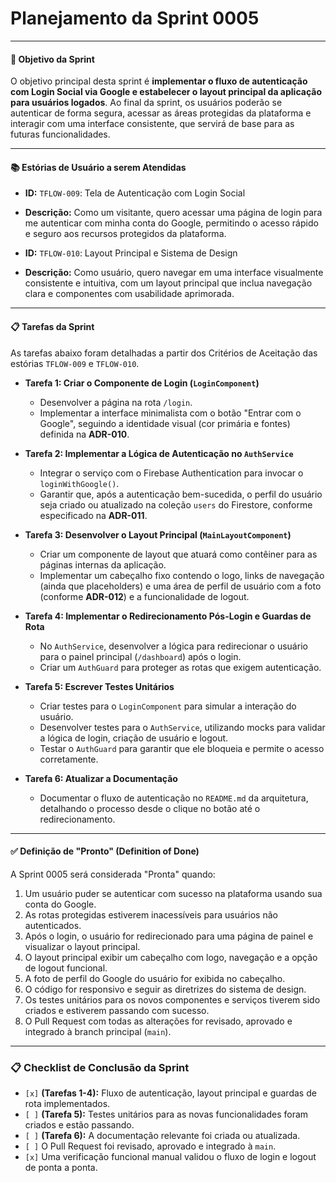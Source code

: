 # Planejamento da Sprint 0005

---

#### **🎯 Objetivo da Sprint**

O objetivo principal desta sprint é **implementar o fluxo de autenticação com Login Social via Google e estabelecer o layout principal da aplicação para usuários logados**. Ao final da sprint, os usuários poderão se autenticar de forma segura, acessar as áreas protegidas da plataforma e interagir com uma interface consistente, que servirá de base para as futuras funcionalidades.

---

#### **📚 Estórias de Usuário a serem Atendidas**

* **ID:** `TFLOW-009`: Tela de Autenticação com Login Social
* **Descrição:** Como um visitante, quero acessar uma página de login para me autenticar com minha conta do Google, permitindo o acesso rápido e seguro aos recursos protegidos da plataforma.

* **ID:** `TFLOW-010`: Layout Principal e Sistema de Design
* **Descrição:** Como usuário, quero navegar em uma interface visualmente consistente e intuitiva, com um layout principal que inclua navegação clara e componentes com usabilidade aprimorada.

---

#### **📋 Tarefas da Sprint**

As tarefas abaixo foram detalhadas a partir dos Critérios de Aceitação das estórias `TFLOW-009` e `TFLOW-010`.

* **Tarefa 1: Criar o Componente de Login (`LoginComponent`)**
  * Desenvolver a página na rota `/login`.
  * Implementar a interface minimalista com o botão "Entrar com o Google", seguindo a identidade visual (cor primária e fontes) definida na **ADR-010**.

* **Tarefa 2: Implementar a Lógica de Autenticação no `AuthService`**
  * Integrar o serviço com o Firebase Authentication para invocar o `loginWithGoogle()`.
  * Garantir que, após a autenticação bem-sucedida, o perfil do usuário seja criado ou atualizado na coleção `users` do Firestore, conforme especificado na **ADR-011**.

* **Tarefa 3: Desenvolver o Layout Principal (`MainLayoutComponent`)**
  * Criar um componente de layout que atuará como contêiner para as páginas internas da aplicação.
  * Implementar um cabeçalho fixo contendo o logo, links de navegação (ainda que placeholders) e uma área de perfil de usuário com a foto (conforme **ADR-012**) e a funcionalidade de logout.

* **Tarefa 4: Implementar o Redirecionamento Pós-Login e Guardas de Rota**
  * No `AuthService`, desenvolver a lógica para redirecionar o usuário para o painel principal (`/dashboard`) após o login.
  * Criar um `AuthGuard` para proteger as rotas que exigem autenticação.

* **Tarefa 5: Escrever Testes Unitários**
  * Criar testes para o `LoginComponent` para simular a interação do usuário.
  * Desenvolver testes para o `AuthService`, utilizando mocks para validar a lógica de login, criação de usuário e logout.
  * Testar o `AuthGuard` para garantir que ele bloqueia e permite o acesso corretamente.

* **Tarefa 6: Atualizar a Documentação**
  * Documentar o fluxo de autenticação no `README.md` da arquitetura, detalhando o processo desde o clique no botão até o redirecionamento.

---

#### **✅ Definição de "Pronto" (Definition of Done)**

A Sprint 0005 será considerada "Pronta" quando:
1.  Um usuário puder se autenticar com sucesso na plataforma usando sua conta do Google.
2.  As rotas protegidas estiverem inacessíveis para usuários não autenticados.
3.  Após o login, o usuário for redirecionado para uma página de painel e visualizar o layout principal.
4.  O layout principal exibir um cabeçalho com logo, navegação e a opção de logout funcional.
5.  A foto de perfil do Google do usuário for exibida no cabeçalho.
6.  O código for responsivo e seguir as diretrizes do sistema de design.
7.  Os testes unitários para os novos componentes e serviços tiverem sido criados e estiverem passando com sucesso.
8.  O Pull Request com todas as alterações for revisado, aprovado e integrado à branch principal (`main`).

---

### **📋 Checklist de Conclusão da Sprint**

* `[x]` **(Tarefas 1-4):** Fluxo de autenticação, layout principal e guardas de rota implementados.
* `[ ]` **(Tarefa 5):** Testes unitários para as novas funcionalidades foram criados e estão passando.
* `[ ]` **(Tarefa 6):** A documentação relevante foi criada ou atualizada.
* `[ ]` O Pull Request foi revisado, aprovado e integrado à `main`.
* `[x]` Uma verificação funcional manual validou o fluxo de login e logout de ponta a ponta.
